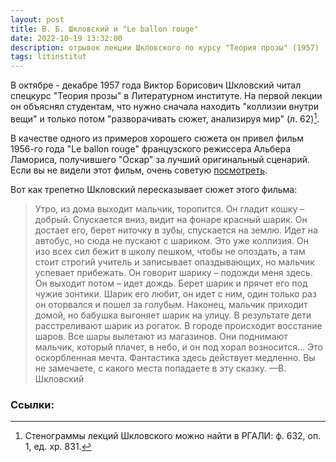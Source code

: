 ```yaml
---
layout: post
title: В. Б. Шкловский и "Le ballon rouge"
date: 2022-10-19 13:32:00
description: отрывок лекции Шкловского по курсу "Теория прозы" (1957)
tags: litinstitut
---
```

В октябре - декабре 1957 года Виктор Борисович Шкловский читал спецкурс "Теория прозы" в Литературном институте. На первой лекции он объяснял студентам, что нужно сначала находить "коллизии внутри вещи" и только потом "разворачивать сюжет, анализируя мир" (л. 62)[^1].

В качестве одного из примеров хорошего сюжета он привел фильм 1956-го года "Le ballon rouge" французского режиссера Альбера Ламориса, получившего "Оскар" за лучший оригинальный сценарий. Если вы не видели этот фильм, очень советую [посмотреть](https://www.youtube.com/watch?v=VexKSRKoWQY).

Вот как трепетно Шкловский пересказывает сюжет этого фильма: 
<blockquote>
  Утро, из дома выходит мальчик, торопится. Он гладит кошку – добрый. Спускается вниз, видит на фонаре красный шарик. Он достает его, берет ниточку в зубы, спускается на землю. Идет на автобус, но сюда не пускают с шариком. Это уже коллизия. Он изо всех сил бежит в школу пешком, чтобы не опоздать, а там стоит строгий учитель и записывает опаздывающих, но мальчик успевает прибежать. Он говорит шарику – подожди меня здесь. Он выходит потом – идет дождь. Берет шарик и прячет его под чужие зонтики. Шарик его любит, он идет с ним, один только раз он оторвался и пошел за голубым. Наконец, мальчик приходит домой, но бабушка выгоняет шарик на улицу. В результате дети расстреливают шарик из рогаток. В городе происходит восстание шаров. Все шары вылетают из магазинов. Они поднимают мальчик, который плачет, в небо, и он под хорал возносится… Это оскорбленная мечта. Фантастика здесь действует медленно. Вы не замечаете, с какого места попадаете в эту сказку. 
        —В. Шкловский
</blockquote>

### Ссылки:
[^1]: Стенограммы лекций Шкловского можно найти в РГАЛИ: ф. 632, оп. 1, ед. хр. 831.

